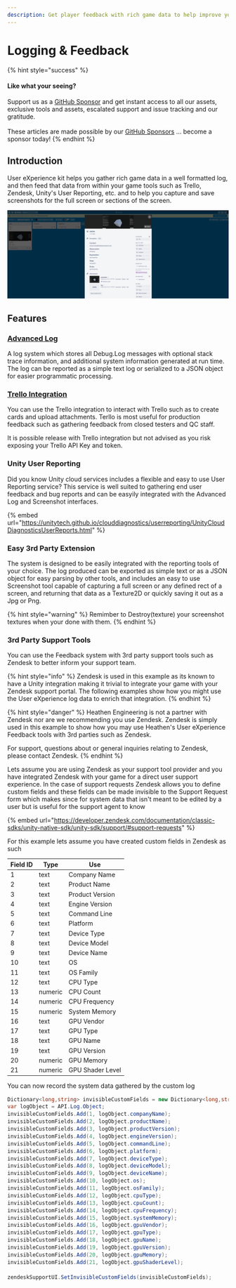 ```yaml
---
description: Get player feedback with rich game data to help improve your game.
---
```


# Logging & Feedback

{% hint style="success" %}
#### Like what your seeing?

Support us as a [GitHub Sponsor](../../../../where-to-buy/become-a-sponsor.md) and get instant access to all our assets, exclusive tools and assets, escalated support and issue tracking and our gratitude.\
\
These articles are made possible by our [GitHub Sponsors](../../../../where-to-buy/become-a-sponsor.md) ... become a sponsor today!
{% endhint %}

## Introduction

User eXperience kit helps you gather rich game data in a well formatted log, and then feed that data from within your game tools such as Trello, Zendesk, Unity's User Reporting, etc. and to help you capture and save screenshots for the full screen or sections of the screen.

![](<../../../../.gitbook/assets/image (92).png>)

## Features

### [Advanced Log](../../api/log.md)

A log system which stores all Debug.Log messages with optional stack trace information, and additional system information generated at run time. The log can be reported as a simple text log or serialized to a JSON object for easier programmatic processing.

### [Trello Integration](../../api/trello.md)

You can use the Trello integration to interact with Trello such as to create cards and upload attachments. Terllo is most useful for production feedback such as gathering feedback from closed testers and QC staff.

It is possible release with Trello integration but not advised as you risk exposing your Trello API Key and token.

### Unity User Reporting

Did you know Unity cloud services includes a flexible and easy to use User Reporting service? This service is well suited to gathering end user feedback and bug reports and can be easyily integrated with the Advanced Log and Screenshot interfaces.

{% embed url="https://unitytech.github.io/clouddiagnostics/userreporting/UnityCloudDiagnosticsUserReports.html" %}

### Easy 3rd Party Extension

The system is designed to be easily integrated with the reporting tools of your choice. The log produced can be exported as simple text or as a JSON object for easy parsing by other tools, and includes an easy to use Screenshot tool capable of capturing a full screen or any defined rect of a screen, and returning that data as a Texture2D or quickly saving it out as a Jpg or Png.

{% hint style="warning" %}
Remimber to Destroy(texture) your screenshot textures when your done with them.
{% endhint %}

### 3rd Party Support Tools

You can use the Feedback system with 3rd party support tools such as Zendesk to better inform your support team.

{% hint style="info" %}
Zendesk is used in this example as its known to have a Unity integration making it trivial to integrate your game with your Zendesk support portal. The following examples show how you might use the User eXperience log data to enrich that integration.
{% endhint %}

{% hint style="danger" %}
Heathen Engineering is not a partner with Zendesk nor are we recommending you use Zendesk. Zendesk is simply used in this example to show how you may use Heathen's User eXperience Feedback tools with 3rd parties such as Zendesk.

For support, questions about or general inquiries relating to Zendesk, please contact Zendesk.
{% endhint %}

Lets assume you are using Zendesk as your support tool provider and you have integrated Zendesk with your game for a direct user support experience. In the case of support requests Zendesk allows you to define custom fields and these fields can be made invisible to the Support Request form which makes since for system data that isn't meant to be edited by a user but is useful for the support agent to know

{% embed url="https://developer.zendesk.com/documentation/classic-sdks/unity-native-sdk/unity-sdk/support/#support-requests" %}

For this example lets assume you have created custom fields in Zendesk as such

| Field ID | Type    | Use              |
| -------- | ------- | ---------------- |
| 1        | text    | Company Name     |
| 2        | text    | Product Name     |
| 3        | text    | Product Version  |
| 4        | text    | Engine Version   |
| 5        | text    | Command Line     |
| 6        | text    | Platform         |
| 7        | text    | Device Type      |
| 8        | text    | Device Model     |
| 9        | text    | Device Name      |
| 10       | text    | OS               |
| 11       | text    | OS Family        |
| 12       | text    | CPU Type         |
| 13       | numeric | CPU Count        |
| 14       | numeric | CPU Frequency    |
| 15       | numeric | System Memory    |
| 16       | text    | GPU Vendor       |
| 17       | text    | GPU Type         |
| 18       | text    | GPU Name         |
| 19       | text    | GPU Version      |
| 20       | numeric | GPU Memory       |
| 21       | numeric | GPU Shader Level |

You can now record the system data gathered by the custom log&#x20;

```csharp
Dictionary<long,string> invisibleCustomFields = new Dictionary<long,string>;
var logObject = API.Log.Object;
invisibleCustomFields.Add(1, logObject.companyName);
invisibleCustomFields.Add(2, logObject.productName);
invisibleCustomFields.Add(3, logObject.productVersion);
invisibleCustomFields.Add(4, logObject.engineVersion);
invisibleCustomFields.Add(5, logObject.commandLine);
invisibleCustomFields.Add(6, logObject.platform);
invisibleCustomFields.Add(7, logObject.deviceType);
invisibleCustomFields.Add(8, logObject.deviceModel);
invisibleCustomFields.Add(9, logObject.deviceName);
invisibleCustomFields.Add(10, logObject.os);
invisibleCustomFields.Add(11, logObject.osFamily);
invisibleCustomFields.Add(12, logObject.cpuType);
invisibleCustomFields.Add(13, logObject.cpuCount);
invisibleCustomFields.Add(14, logObject.cpuFrequency);
invisibleCustomFields.Add(15, logObject.systemMemory);
invisibleCustomFields.Add(16, logObject.gpuVendor);
invisibleCustomFields.Add(17, logObject.gpuType);
invisibleCustomFields.Add(18, logObject.gpuName);
invisibleCustomFields.Add(19, logObject.gpuVersion);
invisibleCustomFields.Add(20, logObject.gpuMemory);
invisibleCustomFields.Add(21, logObject.gpuShaderLevel);

zendeskSupportUI.SetInvisibleCustomFields(invisibleCustomFields);
```
